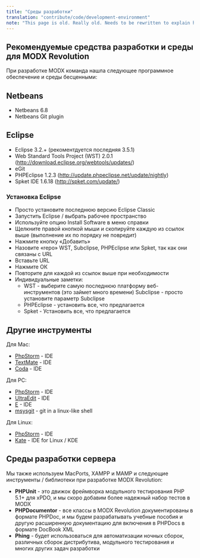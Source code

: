 ```yaml
---
title: "Среды разработки"
translation: "contribute/code/development-environment"
note: "This page is old. Really old. Needs to be rewritten to explain how to set up a git-based version of MODX properly for development."
---
```


## Рекомендуемые средства разработки и среды для MODX Revolution

При разработке MODX команда нашла следующее программное обеспечение и среды бесценными:

## Netbeans

- Netbeans 6.8
- Netbeans Git plugin

## Eclipse

- Eclipse 3.2.+ (рекоментдуется последняя 3.5.1)
- Web Standard Tools Project (WST) 2.0.1 (<http://download.eclipse.org/webtools/updates/>)
- eGit
- PHPEclipse 1.2.3 (<http://update.phpeclipse.net/update/nightly>)
- Spket IDE 1.6.18 (<http://spket.com/update/>)

### Установка Eclipse

- Просто установите последнюю версию Eclipse Classic
- Запустить Eclipse / выбрать рабочее пространство
- Используйте опцию Install Software в меню справки
- Щелкните правой кнопкой мыши и скопируйте каждую из ссылок выше (выполнение их по порядку не повредит)
- Нажмите кнопку «Добавить»
- Назовите «repo» WST, Subclipse, PHPEclipse или Spket, так как они связаны с URL
- Вставьте URL
- Нажмите ОК
- Повторите для каждой из ссылок выше при необходимости
- Индивидуальные заметки:
    - WST - выберите самую последнюю платформу веб-инструментов (это займет много времени)
    Subclipse - просто установите параметр Subclipse
    - PHPEclipse - установить все, что предлагается
    - Spket - Установить все, что предлагается

## Другие инструменты

Для Mac:

- [PhpStorm](http://www.jetbrains.com/phpstorm/) - IDE
- [TextMate](http://macromates.com/) - IDE
- [Coda](http://www.panic.com/coda/) - IDE

Для PC:

- [PhpStorm](http://www.jetbrains.com/phpstorm/) - IDE
- [UltraEdit](http://www.ultraedit.com/) - IDE
- [E](http://www.e-texteditor.com/) - IDE
- [msysgit](http://code.google.com/p/msysgit/) - git in a linux-like shell

Для Linux:

- [PhpStorm](http://www.jetbrains.com/phpstorm/) - IDE
- [Kate](http://kate-editor.org/) - IDE for Linux / KDE

## Среды разработки сервера

Мы также используем MacPorts, XAMPP и MAMP и следующие инструменты / библиотеки при разработке MODX Revolution:

- **PHPUnit** - это движок фреймворка модульного тестирования PHP 5.1+ для xPDO, и мы скоро добавим более надежный набор тестов в MODX
- **PHPDocumentor** - все классы в MODX Revolution документированы в формате PHPDoc, и мы будем разрабатывать учебные пособия и другую расширенную документацию для включения в PHPDocs в формате DocBook XML
- **Phing** - будет использоваться для автоматизации ночных сборок, различных сборок дистрибутива, модульного тестирования и многих других задач разработки
